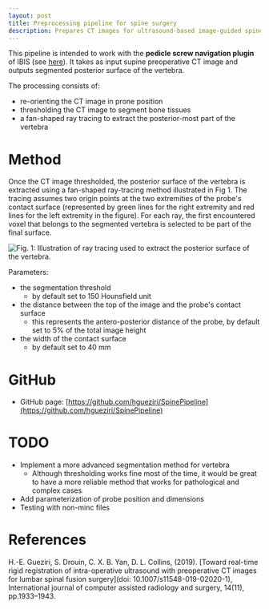 ```yaml
---
layout: post
title: Preprocessing pipeline for spine surgery 
description: Prepares CT images for ultrasound-based image-guided spine surgery. The pipeline provides two main functionalities: 1) to convert preoperative CT from supine to prone position, and 2) to extract the posterior surface of the vertebra to be used for image registration.
---
```


This pipeline is intended to work with the **pedicle screw navigation plugin** of IBIS (see [here](https://hgueziri.github.io/projects/2-spine/)). It takes as input supine preoperative CT image and outputs segmented posterior surface of the vertebra.

The processing consists of:
- re-orienting the CT image in prone position
- thresholding the CT image to segment bone tissues
- a fan-shaped ray tracing to extract the posterior-most part of the vertebra

# Method
Once the CT image thresholded, the posterior surface of the vertebra is extracted using a fan-shaped ray-tracing method illustrated in Fig 1. The tracing assumes two origin points at the two extremities of the probe's contact surface (represented by green lines for the right extremity and red lines for the left extremity in the figure). For each ray, the first encountered voxel that belongs to the segmented vertebra is selected to be part of the final surface.

![Fig. 1: Illustration of ray tracing used to extract the posterior surface of the vertebra.]({{site.baseurl}}/assets/images/pipeline/ctraytracing.png)

Parameters:
- the segmentation threshold
	- by default set to 150 Hounsfield unit 
- the distance between the top of the image and the probe's contact surface
	- this represents the antero-posterior distance of the probe, by default set to 5% of the total image height
- the width of the contact surface
	- by default set to 40 mm  

# GitHub

* GitHub page: [https://github.com/hgueziri/SpinePipeline](https://github.com/hgueziri/SpinePipeline)

# TODO

- Implement a more advanced segmentation method for vertebra
	- Although thresholding works fine most of the time, it would be great to have a more reliable method that works for pathological and complex cases
- Add parameterization of probe position and dimensions
- Testing with non-minc files 

# References

H.-E. Gueziri, S. Drouin, C. X. B. Yan, D. L. Collins, (2019). [Toward real-time rigid registration of intra-operative ultrasound with preoperative CT images for lumbar spinal fusion surgery](doi: 10.1007/s11548-019-02020-1), International journal of computer assisted radiology and surgery, 14(11), pp.1933–1943.